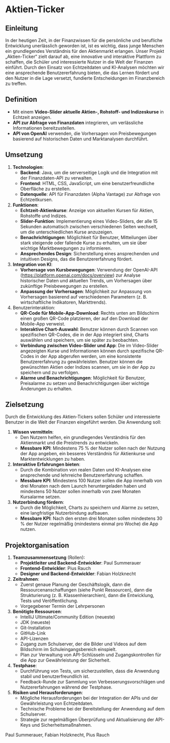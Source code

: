 # Aktien-Ticker

## Einleitung
In der heutigen Zeit, in der Finanzwissen für die persönliche und berufliche Entwicklung unerlässlich geworden ist, ist es wichtig, dass junge Menschen ein grundlegendes Verständnis für den Aktienmarkt erlangen. Unser Projekt „Aktien-Ticker“ zielt darauf ab, eine innovative und interaktive Plattform zu schaffen, die Schüler und interessierte Nutzer in die Welt der Finanzen einführt. Durch den Einsatz von Echtzeitdaten und KI-Analysen möchten wir eine ansprechende Benutzererfahrung bieten, die das Lernen fördert und den Nutzer in die Lage versetzt, fundierte Entscheidungen im Finanzbereich zu treffen.

## Definition
- Mit einem **Video-Slider aktuelle Aktien-, Rohstoff- und Indizeskurse** in Echtzeit anzeigen.
- **API zur Abfrage von Finanzdaten** integrieren, um verlässliche Informationen bereitzustellen.
- **API von OpenAI** verwenden, die Vorhersagen von Preisbewegungen basierend auf historischen Daten und Marktanalysen durchführt.

## Umsetzung
1. **Technologien**:
   - **Backend**: Java, um die serverseitige Logik und die Integration mit der Finanzdaten-API zu verwalten.
   - **Frontend**: HTML, CSS, JavaScript, um eine benutzerfreundliche Oberfläche zu erstellen.
   - **Datenquelle**: API für Finanzdaten (Alpha Vantage) zur Abfrage von Echtzeitkursen.
2. **Funktionen**:
   - **Echtzeit-Aktienkurse**: Anzeige von aktuellen Kursen für Aktien, Rohstoffe und Indizes.
   - **Slider-Funktion**: Implementierung eines Video-Sliders, der alle 15 Sekunden automatisch zwischen verschiedenen Seiten wechselt, um die unterschiedlichen Kurse anzuzeigen.
   - **Benachrichtigungen**: Möglichkeit für Benutzer, Mitteilungen über stark steigende oder fallende Kurse zu erhalten, um sie über wichtige Marktbewegungen zu informieren.
   - **Ansprechendes Design**: Sicherstellung eines ansprechenden und intuitiven Designs, das die Benutzererfahrung fördert.
3. **Integration von KI**:
   - **Vorhersage von Kursbewegungen**: Verwendung der OpenAI-API (https://platform.openai.com/docs/overview) zur Analyse historischer Daten und aktuellen Trends, um Vorhersagen über zukünftige Preisbewegungen zu erstellen.
   - **Anpassung der Vorhersagen**: Möglichkeit zur Anpassung von Vorhersagen basierend auf verschiedenen Parametern (z. B. wirtschaftliche Indikatoren, Markttrends).
4. Benutzerinteraktion:
   - **QR-Code für Mobile-App-Download**: Rechts unten am Bildschirm einen großen QR-Code platzieren, der auf den Download der Mobile-App verweist.
   - **Interaktive Chart-Auswahl**: Benutzer können durch Scannen von spezifischen QR-Codes, die in der App integriert sind, Charts auswählen und speichern, um sie später zu beobachten.
   - **Verbindung zwischen Video-Slider und App**: Die im Video-Slider angezeigten Kurse und Informationen können durch spezifische QR-Codes in der App abgerufen werden, um eine konsistente Benutzererfahrung zu gewährleisten. Benutzer können die gewünschten Aktien oder Indizes scannen, um sie in der App zu speichern und zu verfolgen.
   - **Alarme und Benachrichtigungen**: Möglichkeit für Benutzer, Preisalarme zu setzen und Benachrichtigungen über wichtige Änderungen zu erhalten.

## Zielsetzung
Durch die Entwicklung des Aktien-Tickers sollen Schüler und interessierte Benutzer in die Welt der Finanzen eingeführt werden. Die Anwendung soll:
1. **Wissen vermitteln**: 
    - Den Nutzern helfen, ein grundlegendes Verständnis für den Aktienmarkt und die Preistrends zu entwickeln.
    - **Messbare KPI**: Mindestens 75 % der Nutzer sollen nach der Nutzung der App angeben, ein besseres Verständnis für Aktienkurse und Marktentwicklungen zu haben.
2. **Interaktive Erfahrungen bieten**:
   - Durch die Kombination von realen Daten und KI-Analysen eine ansprechende und lehrreiche Benutzererfahrung schaffen.
   - **Messbare KPI**: Mindestens 100 Nutzer sollen die App innerhalb von drei Monaten nach dem Launch heruntergeladen haben und mindestens 50 Nutzer sollen innerhalb von zwei Monaten Kursalarme setzen.
3. **Nutzerbindung fördern**: 
   - Durch die Möglichkeit, Charts zu speichern und Alarme zu setzen, eine langfristige Nutzerbindung aufbauen.
   - **Messbare KPI**: Nach den ersten drei Monaten sollen mindestens 30 % der Nutzer regelmäßig (mindestens einmal pro Woche) die App nutzen.

## Projektorganisation
1. **Teamzusammensetzung** (Rollen):
   - **Projektleiter und Backend-Entwickler**: Paul Summerauer
   - **Frontend-Entwickler**: Pius Rauch
   - **Designer und Backend-Entwickler**: Fabian Holzknecht
2. **Zeitrahmen**:
   - Zuerst genaue Planung der Geschäftslogik, dann die Ressourcenanschaffungen (siehe Punkt Ressourcen), dann die Strukturierung (z. B. Klassenhierarchien), dann die Entwicklung, Tests und Veröffentlichung.
   - Vorgegebener Termin der Lehrpersonen
3. **Benötigte Ressourcen**:
   - IntelliJ Ultimate/Community Edition (neueste)
   - JDK (neueste)
   - Git-Installation
   - GitHub-Link
   - API-Lizenzen
   - Zugang zum Schulserver, der die Bilder und Videos auf dem Bildschirm im Schuleingangsbereich einspielt.
   - Plan zur Verwaltung von API-Schlüsseln und Zugangskontrollen für die App zur Gewährleistung der Sicherheit.
4. **Testphase**:
   - Durchführung von Tests, um sicherzustellen, dass die Anwendung stabil und benutzerfreundlich ist.
   - Feedback-Runde zur Sammlung von Verbesserungsvorschlägen und Nutzererfahrungen während der Testphase.
5. **Risiken und Herausforderungen**:
   - Mögliche Herausforderungen bei der Integration der APIs und der Gewährleistung von Echtzeitdaten.
   - Technische Probleme bei der Bereitstellung der Anwendung auf dem Schulserver.
   - Strategie zur regelmäßigen Überprüfung und Aktualisierung der API-Keys und Sicherheitsmaßnahmen.

Paul Summerauer, Fabian Holzknecht, Pius Rauch